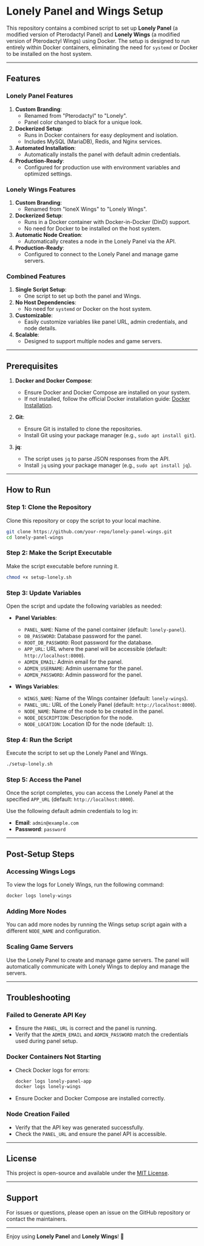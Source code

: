 # Lonely Panel and Wings Setup

This repository contains a combined script to set up **Lonely Panel** (a modified version of Pterodactyl Panel) and **Lonely Wings** (a modified version of Pterodactyl Wings) using Docker. The setup is designed to run entirely within Docker containers, eliminating the need for `systemd` or Docker to be installed on the host system.

---

## Features

### **Lonely Panel Features**
1. **Custom Branding**:
   - Renamed from "Pterodactyl" to "Lonely".
   - Panel color changed to black for a unique look.
2. **Dockerized Setup**:
   - Runs in Docker containers for easy deployment and isolation.
   - Includes MySQL (MariaDB), Redis, and Nginx services.
3. **Automated Installation**:
   - Automatically installs the panel with default admin credentials.
4. **Production-Ready**:
   - Configured for production use with environment variables and optimized settings.

### **Lonely Wings Features**
1. **Custom Branding**:
   - Renamed from "loneX Wings" to "Lonely Wings".
2. **Dockerized Setup**:
   - Runs in a Docker container with Docker-in-Docker (DinD) support.
   - No need for Docker to be installed on the host system.
3. **Automatic Node Creation**:
   - Automatically creates a node in the Lonely Panel via the API.
4. **Production-Ready**:
   - Configured to connect to the Lonely Panel and manage game servers.

### **Combined Features**
1. **Single Script Setup**:
   - One script to set up both the panel and Wings.
2. **No Host Dependencies**:
   - No need for `systemd` or Docker on the host system.
3. **Customizable**:
   - Easily customize variables like panel URL, admin credentials, and node details.
4. **Scalable**:
   - Designed to support multiple nodes and game servers.

---

## Prerequisites

1. **Docker and Docker Compose**:
   - Ensure Docker and Docker Compose are installed on your system.
   - If not installed, follow the official Docker installation guide: [Docker Installation](https://docs.docker.com/get-docker/).

2. **Git**:
   - Ensure Git is installed to clone the repositories.
   - Install Git using your package manager (e.g., `sudo apt install git`).

3. **jq**:
   - The script uses `jq` to parse JSON responses from the API.
   - Install `jq` using your package manager (e.g., `sudo apt install jq`).

---

## How to Run

### Step 1: Clone the Repository
Clone this repository or copy the script to your local machine.

```bash
git clone https://github.com/your-repo/lonely-panel-wings.git
cd lonely-panel-wings
```

### Step 2: Make the Script Executable
Make the script executable before running it.

```bash
chmod +x setup-lonely.sh
```

### Step 3: Update Variables
Open the script and update the following variables as needed:

- **Panel Variables**:
  - `PANEL_NAME`: Name of the panel container (default: `lonely-panel`).
  - `DB_PASSWORD`: Database password for the panel.
  - `ROOT_DB_PASSWORD`: Root password for the database.
  - `APP_URL`: URL where the panel will be accessible (default: `http://localhost:8000`).
  - `ADMIN_EMAIL`: Admin email for the panel.
  - `ADMIN_USERNAME`: Admin username for the panel.
  - `ADMIN_PASSWORD`: Admin password for the panel.

- **Wings Variables**:
  - `WINGS_NAME`: Name of the Wings container (default: `lonely-wings`).
  - `PANEL_URL`: URL of the Lonely Panel (default: `http://localhost:8000`).
  - `NODE_NAME`: Name of the node to be created in the panel.
  - `NODE_DESCRIPTION`: Description for the node.
  - `NODE_LOCATION`: Location ID for the node (default: `1`).

### Step 4: Run the Script
Execute the script to set up the Lonely Panel and Wings.

```bash
./setup-lonely.sh
```

### Step 5: Access the Panel
Once the script completes, you can access the Lonely Panel at the specified `APP_URL` (default: `http://localhost:8000`).

Use the following default admin credentials to log in:
- **Email**: `admin@example.com`
- **Password**: `password`

---

## Post-Setup Steps

### **Accessing Wings Logs**
To view the logs for Lonely Wings, run the following command:

```bash
docker logs lonely-wings
```

### **Adding More Nodes**
You can add more nodes by running the Wings setup script again with a different `NODE_NAME` and configuration.

### **Scaling Game Servers**
Use the Lonely Panel to create and manage game servers. The panel will automatically communicate with Lonely Wings to deploy and manage the servers.

---

## Troubleshooting

### **Failed to Generate API Key**
- Ensure the `PANEL_URL` is correct and the panel is running.
- Verify that the `ADMIN_EMAIL` and `ADMIN_PASSWORD` match the credentials used during panel setup.

### **Docker Containers Not Starting**
- Check Docker logs for errors:
  ```bash
  docker logs lonely-panel-app
  docker logs lonely-wings
  ```
- Ensure Docker and Docker Compose are installed correctly.

### **Node Creation Failed**
- Verify that the API key was generated successfully.
- Check the `PANEL_URL` and ensure the panel API is accessible.

---

## License
This project is open-source and available under the [MIT License](LICENSE).

---

## Support
For issues or questions, please open an issue on the GitHub repository or contact the maintainers.

---

Enjoy using **Lonely Panel** and **Lonely Wings**! 🚀
